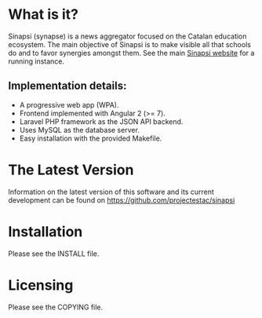 What is it?
===========

Sinapsi (synapse) is a news aggregator focused on the Catalan education ecosystem. The main objective of Sinapsi is to make visible all that schools do and to favor synergies amongst them. See the main [Sinapsi website](https://sinapsi.xtec.cat/) for a running instance.

Implementation details:
-----------------------

* A progressive web app (WPA).
* Frontend implemented with Angular 2 (>= 7).
* Laravel PHP framework as the JSON API backend.
* Uses MySQL as the database server.
* Easy installation with the provided Makefile.

The Latest Version
==================

Information on the latest version of this software and its current
development can be found on https://github.com/projectestac/sinapsi

Installation
============

Please see the INSTALL file.

Licensing
=========

Please see the COPYING file.
